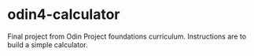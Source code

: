 # odin4-calculator
Final project from Odin Project foundations curriculum. Instructions are to build a simple calculator.
